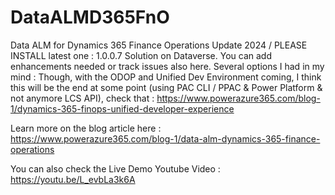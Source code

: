 # DataALMD365FnO
Data ALM for Dynamics 365 Finance Operations
Update 2024 /
PLEASE INSTALL latest one : 1.0.0.7 Solution on Dataverse. You can add enhancements needed or track issues also here. 
Several options I had in my mind : 
Though, with the ODOP and Unified Dev Environment coming, I think this will be the end at some point (using PAC CLI / PPAC & Power Platform & not anymore LCS API), check that : https://www.powerazure365.com/blog-1/dynamics-365-finops-unified-developer-experience

Learn more on the blog article here : https://www.powerazure365.com/blog-1/data-alm-dynamics-365-finance-operations

You can also check the Live Demo Youtube Video : https://youtu.be/L_evbLa3k6A
